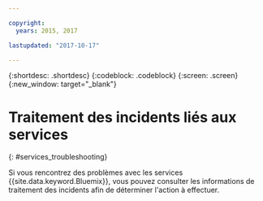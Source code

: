 ```yaml
---

copyright:
  years: 2015, 2017

lastupdated: "2017-10-17"  

---
```


{:shortdesc: .shortdesc}
{:codeblock: .codeblock}
{:screen: .screen}
{:new_window: target="_blank"}

# Traitement des incidents liés aux services
{: #services_troubleshooting}

Si vous rencontrez des problèmes avec les services {{site.data.keyword.Bluemix}},
vous pouvez consulter les informations de traitement des incidents afin de déterminer l'action à effectuer.
